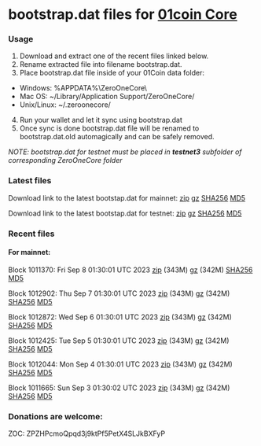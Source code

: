 # bootstrap.dat files for [01coin Core](https://01coin.io)

### Usage

1. Download and extract one of the recent files linked below.
2. Rename extracted file into filename bootstrap.dat.
3. Place bootstrap.dat file inside of your 01Coin data folder:
 - Windows: %APPDATA%\ZeroOneCore\
 - Mac OS: ~/Library/Application Support/ZeroOneCore/
 - Unix/Linux: ~/.zeroonecore/
4. Run your wallet and let it sync using bootstrap.dat
5. Once sync is done bootstrap.dat file will be renamed to bootstrap.dat.old automagically and can be safely removed.

_NOTE: bootstrap.dat for testnet must be placed in **testnet3** subfolder of corresponding ZeroOneCore folder_

### Latest files
Download link to the latest bootstap.dat for mainnet: [zip](https://files.01coin.io/mainnet/bootstrap.dat.zip) [gz](https://files.01coin.io/mainnet/bootstrap.dat.tar.gz) [SHA256](https://files.01coin.io/mainnet/sha256.txt) [MD5](https://files.01coin.io/mainnet/md5.txt)

Download link to the latest bootstap.dat for testnet: [zip](https://files.01coin.io/testnet/bootstrap.dat.zip) [gz](https://files.01coin.io/testnet/bootstrap.dat.tar.gz) [SHA256](https://files.01coin.io/testnet/sha256.txt) [MD5](https://files.01coin.io/testnet/md5.txt)

### Recent files

#### For mainnet:

Block 1011370: Fri Sep  8 01:30:01 UTC 2023 [zip](https://files.01coin.io/mainnet/2023-09-08/bootstrap.dat.zip) (343M) [gz](https://files.01coin.io/mainnet/2023-09-08/bootstrap.dat.tar.gz) (342M) [SHA256](https://files.01coin.io/mainnet/2023-09-08/sha256.txt) [MD5](https://files.01coin.io/mainnet/2023-09-08/md5.txt)

Block 1012902: Thu Sep  7 01:30:01 UTC 2023 [zip](https://files.01coin.io/mainnet/2023-09-07/bootstrap.dat.zip) (343M) [gz](https://files.01coin.io/mainnet/2023-09-07/bootstrap.dat.tar.gz) (342M) [SHA256](https://files.01coin.io/mainnet/2023-09-07/sha256.txt) [MD5](https://files.01coin.io/mainnet/2023-09-07/md5.txt)

Block 1012872: Wed Sep  6 01:30:01 UTC 2023 [zip](https://files.01coin.io/mainnet/2023-09-06/bootstrap.dat.zip) (343M) [gz](https://files.01coin.io/mainnet/2023-09-06/bootstrap.dat.tar.gz) (342M) [SHA256](https://files.01coin.io/mainnet/2023-09-06/sha256.txt) [MD5](https://files.01coin.io/mainnet/2023-09-06/md5.txt)

Block 1012425: Tue Sep  5 01:30:01 UTC 2023 [zip](https://files.01coin.io/mainnet/2023-09-05/bootstrap.dat.zip) (343M) [gz](https://files.01coin.io/mainnet/2023-09-05/bootstrap.dat.tar.gz) (342M) [SHA256](https://files.01coin.io/mainnet/2023-09-05/sha256.txt) [MD5](https://files.01coin.io/mainnet/2023-09-05/md5.txt)

Block 1012044: Mon Sep  4 01:30:01 UTC 2023 [zip](https://files.01coin.io/mainnet/2023-09-04/bootstrap.dat.zip) (343M) [gz](https://files.01coin.io/mainnet/2023-09-04/bootstrap.dat.tar.gz) (342M) [SHA256](https://files.01coin.io/mainnet/2023-09-04/sha256.txt) [MD5](https://files.01coin.io/mainnet/2023-09-04/md5.txt)

Block 1011665: Sun Sep  3 01:30:02 UTC 2023 [zip](https://files.01coin.io/mainnet/2023-09-03/bootstrap.dat.zip) (343M) [gz](https://files.01coin.io/mainnet/2023-09-03/bootstrap.dat.tar.gz) (342M) [SHA256](https://files.01coin.io/mainnet/2023-09-03/sha256.txt) [MD5](https://files.01coin.io/mainnet/2023-09-03/md5.txt)


### Donations are welcome:

ZOC: ZPZHPcmoQpqd3j9ktPf5PetX4SLJkBXFyP
